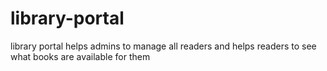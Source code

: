 # library-portal
library portal helps admins to manage all readers and helps readers to see what books are available for them
